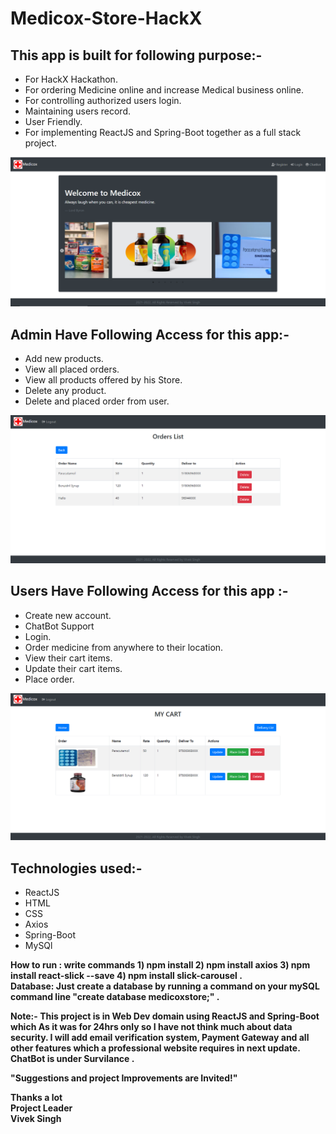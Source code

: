 #   Medicox-Store-HackX  

## This app is built for following purpose:-  
* For HackX Hackathon. 
* For ordering Medicine online and increase Medical business online.
* For controlling authorized users login.  
* Maintaining users record.  
* User Friendly.   
* For implementing ReactJS and Spring-Boot together as a full stack project.  

<img src="Project Screenshots/home.png" width="600" >  

## Admin Have Following Access for this app:-  
* Add new products.  
* View all placed orders.  
* View all products offered by his Store.  
* Delete any product.  
* Delete and placed order from user.  

<img src="Project Screenshots/delivery.png" width="600" > 

## Users Have Following Access for this app :-  
* Create new account.  
* ChatBot Support
* Login.  
* Order medicine from anywhere to their location. 
* View their cart items.   
* Update their cart items.
* Place order.  

<img src="Project Screenshots/cart.png" width="600" > 

## Technologies used:-
* ReactJS
* HTML  
* CSS  
* Axios
* Spring-Boot 
* MySQl   

**How to run :  write commands 1) npm install  2) npm install axios 3) npm install react-slick --save  4) npm install slick-carousel .**  
**Database: Just create a database by running a command on your mySQL command line "create database medicoxstore;" .**

**Note:- This project is in Web Dev domain using ReactJS and Spring-Boot which As it was for 24hrs only so I have not think much about data security. I will add email verification system, Payment Gateway and all other features which a professional website requires in next update. ChatBot is under Survilance .**   

**"Suggestions and project Improvements are Invited!"**  
  
**Thanks a lot**   
**Project Leader**  
**Vivek Singh**
